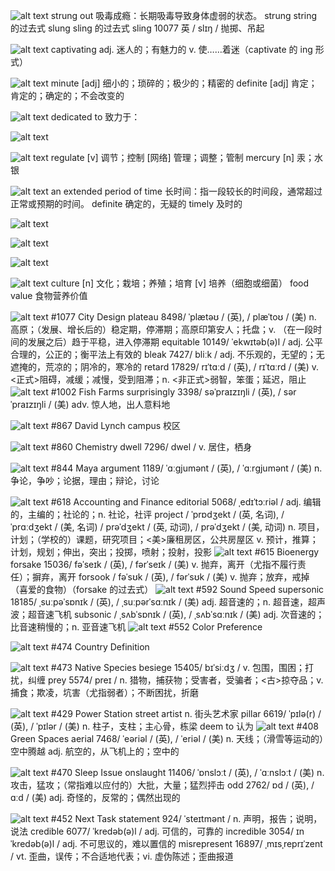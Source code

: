 ![alt text](image.png)
strung out
吸毒成瘾：长期吸毒导致身体虚弱的状态。
strung string 的过去式
slung sling 的过去式
sling
10077
英
/ slɪŋ /
抛掷、吊起


![alt text](image-1.png)
captivating
adj.
迷人的；有魅力的
v.
使……着迷（captivate 的 ing 形式）

![alt text](image-2.png)
minute
[adj] 细小的；琐碎的；极少的；精密的
definite
[adj] 肯定；肯定的；确定的；不会改变的


![alt text](image-3.png)
dedicated to
致力于：

![alt text](image-4.png)

![alt text](image-5.png)
regulate
[v] 调节；控制
[网络] 管理；调整；管制
mercury
[n] 汞；水银

![alt text](image-6.png)
an extended period of time
长时间：指一段较长的时间段，通常超过正常或预期的时间。
definite 确定的，无疑的
timely 及时的

![alt text](image-7.png)

![alt text](image-8.png)

![alt text](image-9.png)

![alt text](image-10.png)
culture
[n] 文化；栽培；养殖；培育
[v] 培养（细胞或细菌）
food value
食物营养价值


![alt text](image-11.png)
#1077 City Design
plateau 8498/ ˈplætəʊ / (英), / plæˈtoʊ / (美) n. 高原；（发展、增长后的）稳定期，停滞期；高原印第安人；托盘；v. （在一段时间的发展之后）趋于平稳，进入停滞期
equitable 10149/ ˈekwɪtəb(ə)l / adj. 公平合理的，公正的；衡平法上有效的
bleak 7427/ bliːk / adj. 不乐观的，无望的；无遮掩的，荒凉的；阴冷的，寒冷的
retard 17829/ rɪˈtɑːd / (英), / rɪˈtɑːrd / (美) v. <正式>阻碍，减缓；减慢，受到阻滞；n. <非正式>弱智，笨蛋；延迟，阻止
![alt text](image-12.png)
#1002 Fish Farms
surprisingly 3398/ səˈpraɪzɪŋli / (英), / sərˈpraɪzɪŋli / (美) adv. 惊人地，出人意料地

![alt text](image-13.png)
#867 David Lynch
campus 校区

![alt text](image-14.png)
#860 Chemistry
dwell 7296/ dwel / v. 居住，栖身

![alt text](image-15.png)
#844 Maya
argument 1189/ ˈɑːɡjumənt / (英), / ˈɑːrɡjumənt / (美) n. 争论，争吵；论据，理由；辩论，讨论

![alt text](image-16.png)
#618 Accounting and Finance
editorial 5068/ ˌedɪˈtɔːriəl / adj. 编辑的，主编的；社论的；n. 社论，社评
project
/ ˈprɒdʒekt / (英, 名词), / ˈprɑːdʒekt / (美, 名词)
/ prəˈdʒekt / (英, 动词), / prəˈdʒekt / (美, 动词)
n. 项目，计划；（学校的）课题，研究项目；<美>廉租房区，公共房屋区
v. 预计，推算；计划，规划；伸出，突出；投掷，喷射；投射，投影
![alt text](image-17.png)
#615 Bioenergy
forsake 15036/ fəˈseɪk / (英), / fərˈseɪk / (美) v. 抛弃，离开（尤指不履行责任）；摒弃，离开
forsook / fəˈsʊk / (英), / fərˈsʊk / (美) v. 抛弃；放弃，戒掉（喜爱的食物）（forsake 的过去式）
![alt text](image-18.png)
#592 Sound Speed
supersonic 18185/ ˌsuːpəˈsɒnɪk / (英), / ˌsuːpərˈsɑːnɪk / (美) adj. 超音速的；n. 超音速，超声波；超音速飞机
subsonic / ˌsʌbˈsɒnɪk / (英), / ˌsʌbˈsɑːnɪk / (美) adj. 次音速的；比音速稍慢的；n. 亚音速飞机
![alt text](image-19.png)
#552 Color Preference

![alt text](image-20.png)
#474 Country Definition

![alt text](image-21.png)
#473 Native Species
besiege 15405/ bɪˈsiːdʒ / v. 包围，围困；打扰，纠缠
prey 5574/ preɪ / n. 猎物，捕获物；受害者，受骗者；<古>掠夺品；v. 捕食；欺凌，坑害（尤指弱者）；不断困扰，折磨

![alt text](image-22.png)
#429 Power Station
street artist n. 街头艺术家
pillar 6619/ ˈpɪlə(r) / (英), / ˈpɪlər / (美) n. 柱子，支柱；主心骨，栋梁
deem to 认为
![alt text](image-23.png)
#408 Green Spaces
aerial 7468/ ˈeəriəl / (英), / ˈeriəl / (美)
n. 天线；（滑雪等运动的）空中腾越
adj. 航空的，从飞机上的；空中的

![alt text](image-24.png)
#470 Sleep Issue
onslaught 11406/ ˈɒnslɔːt / (英), / ˈɑːnslɔːt / (美) n. 攻击，猛攻；（常指难以应付的）大批，大量；猛烈抨击
odd 2762/ ɒd / (英), / ɑːd / (美) adj. 奇怪的，反常的；偶然出现的

![alt text](image-25.png)
#452 Next Task
statement 924/ ˈsteɪtmənt / n. 声明，报告；说明，说法
credible 6077/ ˈkredəb(ə)l / adj. 可信的，可靠的
incredible 3054/ ɪnˈkredəb(ə)l / adj. 不可思议的，难以置信的
misrepresent 16897/ ˌmɪsˌreprɪˈzent / vt. 歪曲，误传；不合适地代表；vi. 虚伪陈述；歪曲报道